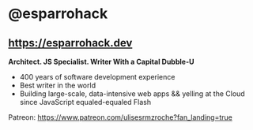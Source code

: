 # @esparrohack

## https://esparrohack.dev

**Architect. JS Specialist. Writer With a Capital Dubble-U**

* 400 years of software development experience
* Best writer in the world
* Building large-scale, data-intensive web apps && yelling at the Cloud since JavaScript equaled-equaled Flash

Patreon: https://www.patreon.com/ulisesrmzroche?fan_landing=true

<!---
esparrohack/esparrohack is a ✨ special ✨ repository because its `README.md` (this file) appears on your GitHub profile.
You can click the Preview link to take a look at your changes.
--->
